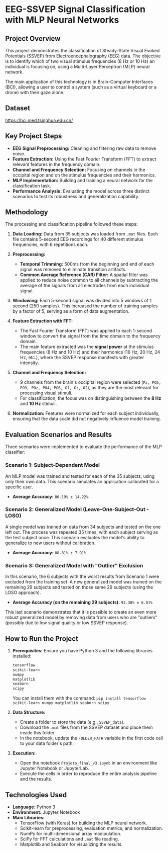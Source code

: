 # EEG-SSVEP Signal Classification with MLP Neural Networks

## Project Overview

This project demonstrates the classification of Steady-State Visual Evoked Potentials (SSVEP) from Electroencephalography (EEG) data. The objective is to identify which of two visual stimulus frequencies (8 Hz or 10 Hz) an individual is focusing on, using a Multi-Layer Perceptron (MLP) neural network.

The main application of this technology is in Brain-Computer Interfaces (BCI), allowing a user to control a system (such as a virtual keyboard or a drone) with their gaze alone.

## Dataset

https://bci.med.tsinghua.edu.cn/

## Key Project Steps

* **EEG Signal Preprocessing:** Cleaning and filtering raw data to remove noise.
* **Feature Extraction:** Using the Fast Fourier Transform (FFT) to extract relevant features in the frequency domain.
* **Channel and Frequency Selection:** Focusing on channels in the occipital region and on the stimulus frequencies and their harmonics.
* **MLP Implementation:** Building and training a neural network for the classification task.
* **Performance Analysis:** Evaluating the model across three distinct scenarios to test its robustness and generalization capability.

## Methodology

The processing and classification pipeline followed these steps:

1.  **Data Loading:** Data from 35 subjects was loaded from `.mat` files. Each file contains 5-second EEG recordings for 40 different stimulus frequencies, with 6 repetitions each.

2.  **Preprocessing:**
    * **Temporal Trimming:** 500ms from the beginning and end of each signal was removed to eliminate transition artifacts.
    * **Common Average Reference (CAR) Filter:** A spatial filter was applied to reduce noise common to all channels by subtracting the average of the signals from all electrodes from each individual signal.

3.  **Windowing:** Each 5-second signal was divided into 5 windows of 1 second (250 samples). This increased the number of training samples by a factor of 5, serving as a form of data augmentation.

4.  **Feature Extraction with FFT:**
    * The Fast Fourier Transform (FFT) was applied to each 1-second window to convert the signal from the time domain to the frequency domain.
    * The main feature extracted was the **signal power** at the stimulus frequencies (8 Hz and 10 Hz) and their harmonics (16 Hz, 20 Hz, 24 Hz, etc.), where the SSVEP response manifests with greater intensity.

5.  **Channel and Frequency Selection:**
    * 9 channels from the brain's occipital region were selected (`Pz, PO5, PO3, POz, PO4, PO6, O1, Oz, O2`), as they are the most relevant for processing visual stimuli.
    * For classification, the focus was on distinguishing between the **8 Hz** and **10 Hz** stimuli.

6.  **Normalization:** Features were normalized for each subject individually, ensuring that the data scale did not negatively influence model training.

## Evaluation Scenarios and Results

Three scenarios were implemented to evaluate the performance of the MLP classifier:

### Scenario 1: Subject-Dependent Model

An MLP model was trained and tested for each of the 35 subjects, using only their own data. This scenario simulates an application calibrated for a specific user.

* **Average Accuracy:** `86.19% ± 14.22%`

### Scenario 2: Generalized Model (Leave-One-Subject-Out - LOSO)

A single model was trained on data from 34 subjects and tested on the one left out. The process was repeated 35 times, with each subject serving as the test subject once. This scenario evaluates the model's ability to generalize to new users without calibration.

* **Average Accuracy:** `88.81% ± 7.91%`

### Scenario 3: Generalized Model with "Outlier" Exclusion

In this scenario, the 6 subjects with the worst results from Scenario 1 were excluded from the training set. A new generalized model was trained on the remaining 29 subjects and tested on those same 29 subjects (using the LOSO approach).

* **Average Accuracy (on the remaining 29 subjects):** `92.30% ± 6.01%`

This last scenario demonstrates that it is possible to create an even more robust generalized model by removing data from users who are "outliers" (possibly due to low signal quality or low SSVEP response).

## How to Run the Project

1.  **Prerequisites:** Ensure you have Python 3 and the following libraries installed:
    ```bash
    tensorflow
    scikit-learn
    numpy
    matplotlib
    seaborn
    scipy
    ```
    You can install them with the command:
    `pip install tensorflow scikit-learn numpy matplotlib seaborn scipy`

2.  **Data Structure:**
    * Create a folder to store the data (e.g., `SSVEP_data`).
    * Download the `.mat` files from the SSVEP dataset and place them inside this folder.
    * In the notebook, update the `FOLDER_PATH` variable in the first code cell to your data folder's path.

3.  **Execution:**
    * Open the notebook `Projeto_final_v3.ipynb` in an environment like Jupyter Notebook or JupyterLab.
    * Execute the cells in order to reproduce the entire analysis pipeline and the results.

## Technologies Used

* **Language:** Python 3
* **Environment:** Jupyter Notebook
* **Main Libraries:**
    * TensorFlow (with Keras) for building the MLP neural network.
    * Scikit-learn for preprocessing, evaluation metrics, and normalization.
    * NumPy for multi-dimensional array manipulation.
    * SciPy for FFT calculations and `.mat` file reading.
    * Matplotlib and Seaborn for visualizing the results.
